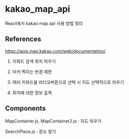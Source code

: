 # kakao_map_api

React에서 kakao map api 사용 방법 정리

## References

https://apis.map.kakao.com/web/documentation/

1) 키워드 검색 위치 띄우기

2) 마커 찍히는 반경 제한

3) 여러 키워드를 라디오버튼으로 선택 시 지도 선택적으로 띄우기

4) 위치에 대한 정보 출력


## Components

MapContainer.js, MapContainer2.js : 지도 띄우기

SearchPlace.js : 장소 찾기
